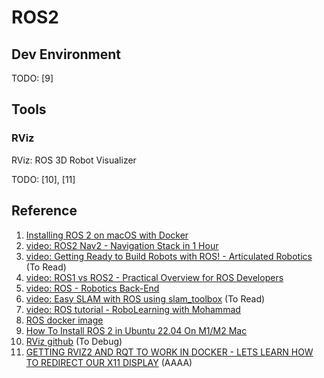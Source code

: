 # ROS2


## Dev Environment

TODO: [9]


## Tools

### RViz
RViz: ROS 3D Robot Visualizer

TODO: [10], [11]

## Reference
1. [Installing ROS 2 on macOS with Docker](https://foxglove.dev/blog/installing-ros2-on-macos-with-docker)
2. [video: ROS2 Nav2 - Navigation Stack in 1 Hour](https://www.youtube.com/watch?v=idQb2pB-h2Q)
3. [video: Getting Ready to Build Robots with ROS! - Articulated Robotics](https://www.youtube.com/playlist?list=PLunhqkrRNRhYYCaSTVP-qJnyUPkTxJnBt) (To Read)
4. [video: ROS1 vs ROS2 - Practical Overview for ROS Developers](https://www.youtube.com/watch?v=yn638LmVwlw)
5. [video: ROS - Robotics Back-End](https://www.youtube.com/playlist?list=PLLSegLrePWgIPU02-lpVtp58268VB3eCG) 
6. [video: Easy SLAM with ROS using slam_toolbox](https://www.youtube.com/watch?v=ZaiA3hWaRzE) (To Read)
7. [video: ROS tutorial - RoboLearning with Mohammad](https://www.youtube.com/playlist?list=PLDjgHhClgpyQqk6FS-xTfvankuRczxA2_)
8. [ROS docker image](https://hub.docker.com/r/osrf/ros)
9. [How To Install ROS 2 in Ubuntu 22.04 On M1/M2 Mac](https://www.theroboticsspace.com/blog/How-To-Install-ROS-2-in-Ubuntu-22-04-On-M1-Mac/)
10. [RViz github](https://github.com/ros2/rviz) (To Debug)
11. [GETTING RVIZ2 AND RQT TO WORK IN DOCKER - LETS LEARN HOW TO REDIRECT OUR X11 DISPLAY](https://www.kevsrobots.com/learn/learn_ros/14_docker_x11.html) (AAAA)
